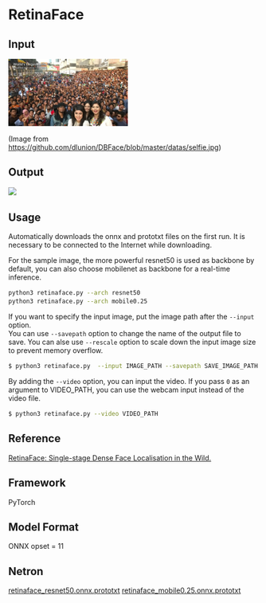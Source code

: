 # RetinaFace

## Input
<img src='selfie.png' width='240px'>

(Image from https://github.com/dlunion/DBFace/blob/master/datas/selfie.jpg)

## Output
<img src='selfie_output.png' width='240px'>

## Usage
Automatically downloads the onnx and prototxt files on the first run.
It is necessary to be connected to the Internet while downloading.

For the sample image, the more powerful resnet50 is used as backbone by default, you can also choose mobilenet as backbone for a real-time inference.
``` bash
python3 retinaface.py --arch resnet50
python3 retinaface.py --arch mobile0.25
```

If you want to specify the input image, put the image path after the `--input` option.  
You can use `--savepath` option to change the name of the output file to save.
You can alse use `--rescale` option to scale down the input image size to prevent memory overflow.
```bash
$ python3 retinaface.py  --input IMAGE_PATH --savepath SAVE_IMAGE_PATH
```

By adding the `--video` option, you can input the video. 
If you pass `0` as an argument to VIDEO_PATH, you can use the webcam input instead of the video file.
```bash
$ python3 retinaface.py --video VIDEO_PATH
```

## Reference
[RetinaFace: Single-stage Dense Face Localisation in the Wild.](https://github.com/biubug6/Pytorch_Retinaface)

## Framework
PyTorch

## Model Format
ONNX opset = 11

## Netron

[retinaface_resnet50.onnx.prototxt](https://netron.app/?url=https://storage.googleapis.com/ailia-models/retinaface/retinaface_resnet50.onnx.prototxt)
[retinaface_mobile0.25.onnx.prototxt](https://netron.app/?url=https://storage.googleapis.com/ailia-models/retinaface/retinaface_mobile0.25.onnx.prototxt)